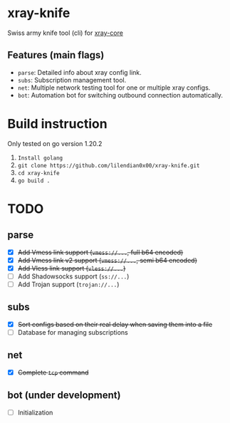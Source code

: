 # xray-knife
Swiss army knife tool (cli) for [xray-core](https://github.com/XTLS/Xray-core)

## Features (main flags)
- `parse`: Detailed info about xray config link.
- `subs`: Subscription management tool.
- `net`: Multiple network testing tool for one or multiple xray configs.
- `bot`: Automation bot for switching outbound connection automatically.


# Build instruction
Only tested on go version 1.20.2

1. `Install golang`
2. `git clone https://github.com/lilendian0x00/xray-knife.git`
3. `cd xray-knife`
4. `go build .`
    

# TODO
## parse
- [X] ~~Add Vmess link support (`vmess://...`, full b64 encoded)~~
- [X] ~~Add Vmess link v2 support (`vmess://...`, semi b64 encoded)~~
- [X] ~~Add Vless link support (`vless://...`)~~
- [ ] Add Shadowsocks support (`ss://...`)
- [ ] Add Trojan support (`trojan://...`)
## subs
- [X] ~~Sort configs based on their real delay when saving them into a file~~
- [ ] Database for managing subscriptions
## net
- [X] ~~Complete `tcp` command~~
## bot (under development)
- [ ] Initialization